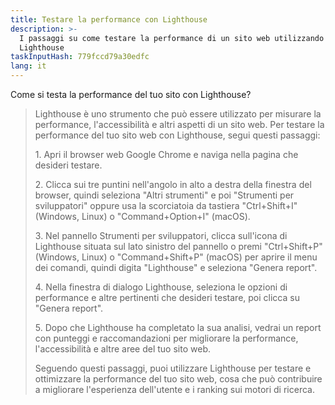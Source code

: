 ```yaml
---
title: Testare la performance con Lighthouse
description: >-
  I passaggi su come testare la performance di un sito web utilizzando
  Lighthouse
taskInputHash: 779fccd79a30edfc
lang: it
---
```

Come si testa la performance del tuo sito con Lighthouse?

> Lighthouse è uno strumento che può essere utilizzato per misurare la performance, l'accessibilità e altri aspetti di un sito web. Per testare la performance del tuo sito web con Lighthouse, segui questi passaggi:
> 
> 1\. Apri il browser web Google Chrome e naviga nella pagina che desideri testare.
> 
> 2\. Clicca sui tre puntini nell'angolo in alto a destra della finestra del browser, quindi seleziona "Altri strumenti" e poi "Strumenti per sviluppatori" oppure usa la scorciatoia da tastiera "Ctrl+Shift+I" (Windows, Linux) o "Command+Option+I" (macOS).
> 
> 3\. Nel pannello Strumenti per sviluppatori, clicca sull'icona di Lighthouse situata sul lato sinistro del pannello o premi "Ctrl+Shift+P" (Windows, Linux) o "Command+Shift+P" (macOS) per aprire il menu dei comandi, quindi digita "Lighthouse" e seleziona "Genera report".
> 
> 4\. Nella finestra di dialogo Lighthouse, seleziona le opzioni di performance e altre pertinenti che desideri testare, poi clicca su "Genera report".
> 
> 5\. Dopo che Lighthouse ha completato la sua analisi, vedrai un report con punteggi e raccomandazioni per migliorare la performance, l'accessibilità e altre aree del tuo sito web.
> 
> Seguendo questi passaggi, puoi utilizzare Lighthouse per testare e ottimizzare la performance del tuo sito web, cosa che può contribuire a migliorare l'esperienza dell'utente e i ranking sui motori di ricerca.
